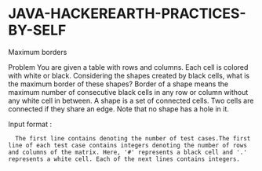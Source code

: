 # JAVA-HACKEREARTH-PRACTICES-BY-SELF

Maximum borders

Problem
You are given a table with rows and columns. Each cell is colored with white or black. Considering the shapes created by black cells, what is the maximum border of these shapes? Border of a shape means the maximum number of consecutive black cells in any row or column without any white cell in between. A shape is a set of connected cells. Two cells are connected if they share an edge. Note that no shape has a hole in it.

Input format :

      The first line contains denoting the number of test cases.The first line of each test case contains integers denoting the number of rows and columns of the matrix. Here, '#' represents a black cell and '.' represents a white cell. Each of the next lines contains integers.
